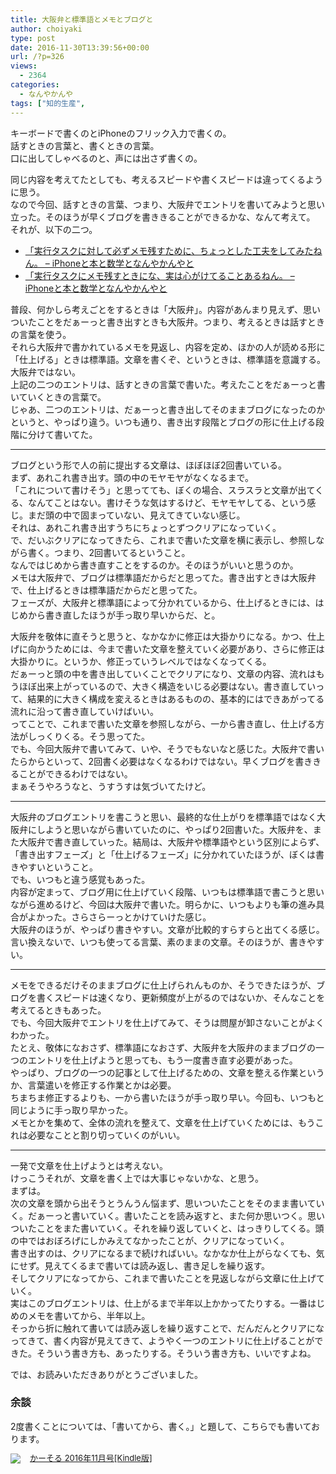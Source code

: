 ```yaml
---
title: 大阪弁と標準語とメモとブログと
author: choiyaki
type: post
date: 2016-11-30T13:39:56+00:00
url: /?p=326
views:
  - 2364
categories:
  - なんやかんや
tags: ["知的生産",
---
```

キーボードで書くのとiPhoneのフリック入力で書くの。  
話すときの言葉と、書くときの言葉。  
口に出してしゃべるのと、声には出さず書くの。

同じ内容を考えてたとしても、考えるスピードや書くスピードは違ってくるように思う。  
なので今回、話すときの言葉、つまり、大阪弁でエントリを書いてみようと思い立った。そのほうが早くブログを書ききることができるかな、なんて考えて。  
それが、以下の二つ。

  * [「実行タスクに対して必ずメモ残すために、ちょっとした工夫をしてみたねん。 – iPhoneと本と数学となんやかんやと][1] 
  * [「実行タスクにメモ残すときにな、実は心がけてることあるねん。 – iPhoneと本と数学となんやかんやと][2]

普段、何かしら考えごとをするときは「大阪弁」。内容があんまり見えず、思いついたことをだぁーっと書き出すときも大阪弁。つまり、考えるときは話すときの言葉を使う。  
それら大阪弁で書かれているメモを見返し、内容を定め、ほかの人が読める形に「仕上げる」ときは標準語。文章を書くぞ、というときは、標準語を意識する。大阪弁ではない。  
上記の二つのエントリは、話すときの言葉で書いた。考えたことをだぁーっと書いていくときの言葉で。  
じゃあ、二つのエントリは、だぁーっと書き出してそのままブログになったのかというと、やっぱり違う。いつも通り、書き出す段階とブログの形に仕上げる段階に分けて書いてた。

* * *

ブログという形で人の前に提出する文章は、ほぼほぼ2回書いている。  
まず、あれこれ書き出す。頭の中のモヤモヤがなくなるまで。  
「これについて書けそう」と思ってても、ぼくの場合、スラスラと文章が出てくる、なんてことはない。書けそうな気はするけど、モヤモヤしてる、という感じ。まだ頭の中で固まっていない、見えてきていない感じ。  
それは、あれこれ書き出すうちにちょっとずつクリアになっていく。  
で、だいぶクリアになってきたら、これまで書いた文章を横に表示し、参照しながら書く。つまり、2回書いてるということ。  
なんではじめから書き直すことをするのか。そのほうがいいと思うのか。  
メモは大阪弁で、ブログは標準語だからだと思ってた。書き出すときは大阪弁で、仕上げるときは標準語だからだと思ってた。  
フェーズが、大阪弁と標準語によって分かれているから、仕上げるときには、はじめから書き直したほうが手っ取り早いからだ、と。

大阪弁を敬体に直そうと思うと、なかなかに修正は大掛かりになる。かつ、仕上げに向かうためには、今まで書いた文章を整えていく必要があり、さらに修正は大掛かりに。というか、修正っていうレベルではなくなってくる。  
だぁーっと頭の中を書き出していくことでクリアになり、文章の内容、流れはもうほぼ出来上がっているので、大きく構造をいじる必要はない。書き直していって、結果的に大きく構成を変えるときはあるものの、基本的にはできあがってる流れに沿って書き直していけばいい。  
ってことで、これまで書いた文章を参照しながら、一から書き直し、仕上げる方法がしっくりくる。そう思ってた。  
でも、今回大阪弁で書いてみて、いや、そうでもないなと感じた。大阪弁で書いたらからといって、2回書く必要はなくなるわけではない。早くブログを書ききることができるわけではない。  
まぁそうやろうなと、うすうすは気づいてたけど。

* * *

大阪弁のブログエントリを書こうと思い、最終的な仕上がりを標準語ではなく大阪弁にしようと思いながら書いていたのに、やっぱり2回書いた。大阪弁を、また大阪弁で書き直していった。結局は、大阪弁や標準語やという区別によらず、「書き出すフェーズ」と「仕上げるフェーズ」に分かれていたほうが、ぼくは書きやすいということ。  
でも、いつもと違う感覚もあった。  
内容が定まって、ブログ用に仕上げていく段階、いつもは標準語で書こうと思いながら進めるけど、今回は大阪弁で書いた。明らかに、いつもよりも筆の進み具合がよかった。さらさらーっとかけていけた感じ。  
大阪弁のほうが、やっぱり書きやすい。文章が比較的すらすらと出てくる感じ。言い換えないで、いつも使ってる言葉、素のままの文章。そのほうが、書きやすい。

* * *

メモをできるだけそのままブログに仕上げられんものか、そうできたほうが、ブログを書くスピードは速くなり、更新頻度が上がるのではないか、そんなことを考えてるときもあった。  
でも、今回大阪弁でエントリを仕上げてみて、そうは問屋が卸さないことがよくわかった。  
たとえ、敬体になおさず、標準語になおさず、大阪弁を大阪弁のままブログの一つのエントリを仕上げようと思っても、もう一度書き直す必要があった。  
やっぱり、ブログの一つの記事として仕上げるための、文章を整える作業というか、言葉遣いを修正する作業とかは必要。  
ちまちま修正するよりも、一から書いたほうが手っ取り早い。今回も、いつもと同じように手っ取り早かった。  
メモとかを集めて、全体の流れを整えて、文章を仕上げていくためには、もうこれは必要なことと割り切っていくのがいい。

* * *

一発で文章を仕上げようとは考えない。  
けっこうそれが、文章を書く上では大事じゃないかな、と思う。  
まずは。  
次の文章を頭から出そうとうんうん悩まず、思いついたことをそのまま書いていく。だぁーっと書いていく。書いたことを読み返すと、また何か思いつく。思いついたことをまた書いていく。それを繰り返していくと、はっきりしてくる。頭の中ではおぼろげにしかみえてなかったことが、クリアになっていく。  
書き出すのは、クリアになるまで続ければいい。なかなか仕上がらなくても、気にせず。見えてくるまで書いては読み返し、書き足しを繰り返す。  
そしてクリアになってから、これまで書いたことを見返しながら文章に仕上げていく。  
実はこのブログエントリは、仕上がるまで半年以上かかってたりする。一番はじめのメモを書いてから、半年以上。  
そっから折に触れて書いては読み返しを繰り返すことで、だんだんとクリアになってきて、書く内容が見えてきて、ようやく一つのエントリに仕上げることができた。そういう書き方も、あったりする。そういう書き方も、いいですよね。

では、お読みいただきありがとうございました。

### 余談

2度書くことについては、「書いてから、書く。」と題して、こちらでも書いております。

<div class="booklink-box" style="text-align:left;padding-bottom:20px;font-size:small;/zoom: 1;overflow: hidden;">
  <div class="booklink-image" style="float:left;margin:0 15px 10px 0;">
    <a href="http://www.amazon.co.jp/exec/obidos/asin/B01MYMT67Y/choiyaki81-22/" target="_blank" ><img src="https://i0.wp.com/ecx.images-amazon.com/images/I/41XPV16oU8L._SL160_.jpg?w=660" style="border: none;" data-recalc-dims="1" /></a>
  </div>
  
  <div class="booklink-info" style="line-height:120%;/zoom: 1;overflow: hidden;">
    <div class="booklink-name" style="margin-bottom:10px;line-height:120%">
      <a href="http://www.amazon.co.jp/exec/obidos/asin/B01MYMT67Y/choiyaki81-22/" target="_blank" >かーそる 2016年11月号[Kindle版]</a></p> 
      
  </div>
  
  <div class="booklink-footer" style="clear: left">
  </div>
</div>

 [1]: https://choiyaki.com/?p=208
 [2]: https://choiyaki.com/?p=260&